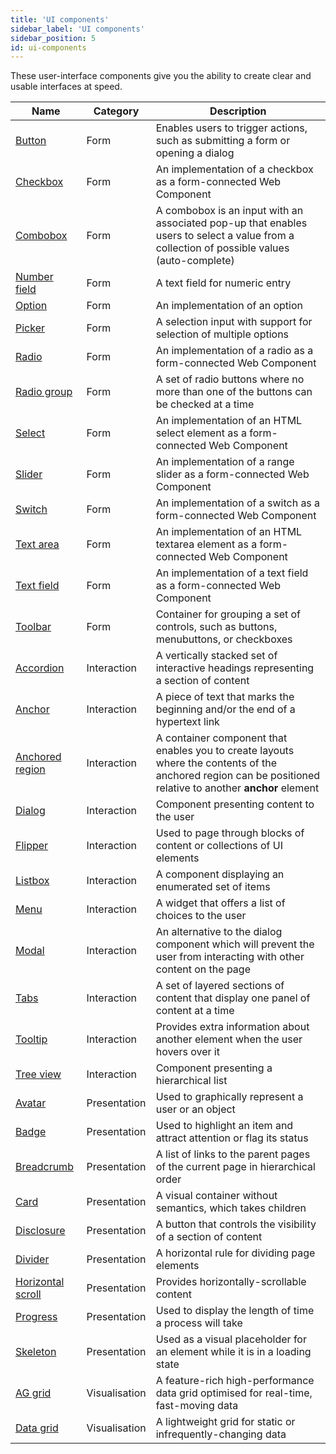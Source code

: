 ```yaml
---
title: 'UI components'
sidebar_label: 'UI components'
sidebar_position: 5
id: ui-components
---
```


These user-interface components give you the ability to create clear and usable interfaces at speed. 

| Name| Category | Description|
|------------------------------------|--------------------|----------------|
| [Button](/creating-applications/defining-your-application/user-interface/web-ui-reference/components/form/button/) | Form | Enables users to trigger actions, such as submitting a form or opening a dialog |
| [Checkbox](/creating-applications/defining-your-application/user-interface/web-ui-reference/components/form/checkbox/)	| Form | An implementation of a checkbox as a form-connected Web Component |
| [Combobox](/creating-applications/defining-your-application/user-interface/web-ui-reference/components/form/combobox/) | Form | A combobox is an input with an associated pop-up that enables users to select a value from a collection of possible values (auto-complete) |
| [Number field](/creating-applications/defining-your-application/user-interface/web-ui-reference/components/form/number-field/)	| Form | A text field for numeric entry |
| [Option](/creating-applications/defining-your-application/user-interface/web-ui-reference/components/form/option/)	| Form | An implementation of an option |
| [Picker](/creating-applications/defining-your-application/user-interface/web-ui-reference/components/form/picker/) | Form | A selection input with support for selection of multiple options |
| [Radio](/creating-applications/defining-your-application/user-interface/web-ui-reference/components/form/radio/)		| Form | An implementation of a radio as a form-connected Web Component |
| [Radio group](/creating-applications/defining-your-application/user-interface/web-ui-reference/components/form/radio-group/)	| Form  | A set of radio buttons where no more than one of the buttons can be checked at a time |
| [Select](/creating-applications/defining-your-application/user-interface/web-ui-reference/components/form/select/) | Form  | An implementation of an HTML select element as a form-connected Web Component |
| [Slider](/creating-applications/defining-your-application/user-interface/web-ui-reference/components/form/slider/)		| Form | An implementation of a range slider as a form-connected Web Component |
| [Switch](/creating-applications/defining-your-application/user-interface/web-ui-reference/components/form/slider/)		| Form | An implementation of a switch as a form-connected Web Component |
| [Text area](/creating-applications/defining-your-application/user-interface/web-ui-reference/components/form/text-area/)	| Form | An implementation of an HTML textarea element as a form-connected Web Component |
| [Text field](/creating-applications/defining-your-application/user-interface/web-ui-reference/components/form/text-field/) | Form | An implementation of a text field as a form-connected Web Component |
| [Toolbar](/creating-applications/defining-your-application/user-interface/web-ui-reference/components/form/toolbar/)		| Form | Container for grouping a set of controls, such as buttons, menubuttons, or checkboxes |
| [Accordion](/creating-applications/defining-your-application/user-interface/web-ui-reference/components/interaction/accordion/)		| Interaction | A vertically stacked set of interactive headings representing a section of content |
| [Anchor](/creating-applications/defining-your-application/user-interface/web-ui-reference/components/interaction/anchor/)		| Interaction | A piece of text that marks the beginning and/or the end of a hypertext link |
| [Anchored region](/creating-applications/defining-your-application/user-interface/web-ui-reference/components/interaction/anchored-region/) 	| Interaction | A container component that enables you to create layouts where the contents of the anchored region can be positioned relative to another **anchor** element |
| [Dialog](/creating-applications/defining-your-application/user-interface/web-ui-reference/components/interaction/dialog/)		| Interaction | Component presenting content to the user |
| [Flipper](/creating-applications/defining-your-application/user-interface/web-ui-reference/components/interaction/flipper/)		| Interaction | Used to page through blocks of content or collections of UI elements |
| [Listbox](https://genesisglobal.atlassian.net/jira/software/c/projects/PDOC/boards/248)		| Interaction | A component displaying an enumerated set of items |
| [Menu](/creating-applications/defining-your-application/user-interface/web-ui-reference/components/interaction/menu/)		| Interaction | A widget that offers a list of choices to the user |
| [Modal](/creating-applications/defining-your-application/user-interface/web-ui-reference/components/interaction/modal/)	| Interaction | An alternative to the dialog component which will prevent the user from interacting with other content on the page |
| [Tabs	](/creating-applications/defining-your-application/user-interface/web-ui-reference/components/interaction/tabs/)	| Interaction | A set of layered sections of content that display one panel of content at a time |
| [Tooltip](/creating-applications/defining-your-application/user-interface/web-ui-reference/components/interaction/tooltip/)		| Interaction | Provides extra information about another element when the user hovers over it |
| [Tree view](/creating-applications/defining-your-application/user-interface/web-ui-reference/components/interaction/tree-view/)	| Interaction | Component presenting a hierarchical list |
| [Avatar](/creating-applications/defining-your-application/user-interface/web-ui-reference/components/presentation/avatar/)	| Presentation | Used to graphically represent a user or an object |
| [Badge](/creating-applications/defining-your-application/user-interface/web-ui-reference/components/presentation/badge/)	| Presentation | Used to highlight an item and attract attention or flag its status |
| [Breadcrumb](/creating-applications/defining-your-application/user-interface/web-ui-reference/components/presentation/breadcrumb/)	| Presentation | A list of links to the parent pages of the current page in hierarchical order |
| [Card](/creating-applications/defining-your-application/user-interface/web-ui-reference/components/presentation/card/)		| Presentation | A visual container without semantics, which takes children |
| [Disclosure](/creating-applications/defining-your-application/user-interface/web-ui-reference/components/presentation/disclosure/)		| Presentation | A button that controls the visibility of a section of content |
| [Divider](/creating-applications/defining-your-application/user-interface/web-ui-reference/components/presentation/divider/)		| Presentation | A horizontal rule for dividing page elements |
| [Horizontal scroll](/creating-applications/defining-your-application/user-interface/web-ui-reference/components/presentation/horizontal-scroll/)	| Presentation | Provides horizontally-scrollable content |
| [Progress](/creating-applications/defining-your-application/user-interface/web-ui-reference/components/presentation/progress/)		| Presentation | Used to display the length of time a process will take |
| [Skeleton](/creating-applications/defining-your-application/user-interface/web-ui-reference/components/presentation/skeleton/)	| Presentation | Used as a visual placeholder for an element while it is in a loading state |
| [AG grid](/creating-applications/defining-your-application/user-interface/web-ui-reference/components/grids/ag-grid/ag-grid-intro/)		| Visualisation | A feature-rich high-performance data grid optimised for real-time, fast-moving data |
| [Data grid](/creating-applications/defining-your-application/user-interface/web-ui-reference/components/grids/data-grid/)		| Visualisation | A lightweight grid for static or infrequently-changing data |